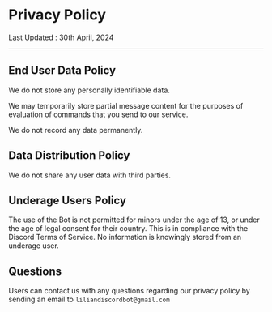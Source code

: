 # Privacy Policy
Last Updated : 30th April, 2024
___

## End User Data Policy
We do not store any personally identifiable data.

We may temporarily store partial message content for the purposes of evaluation of commands that you send to our service.

We do not record any data permanently.


## Data Distribution Policy
We do not share any user data with third parties.

## Underage Users Policy
The use of the Bot is not permitted for minors under the age of 13, or under the age of legal consent for their country. This is in compliance with the Discord Terms of Service. No information is knowingly stored from an underage user.

## Questions
Users can contact us with any questions regarding our privacy policy by sending an email to `liliandiscordbot@gmail.com`
